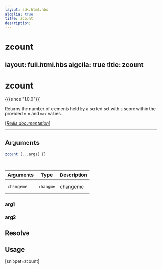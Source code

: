 ```yaml
---
layout: sdk.html.hbs
algolia: true
title: zcount
description:
---
```


# zcount
layout: full.html.hbs
algolia: true
title: zcount
---

# zcount

{{{since "1.0.0"}}}

Returns the number of elements held by a sorted set with a score within the provided `min` and `max` values.

[[_Redis documentation_]](https://redis.io/commands/zcount)

---

## Arguments

```js
zcount (...args) {}

```

<br/>

| Arguments    | Type    | Description |
|--------------|---------|-------------|
| ``changeme`` | <pre>changme</pre> | changeme    |

### arg1

### arg2

## Resolve

## Usage

[snippet=zcount]
